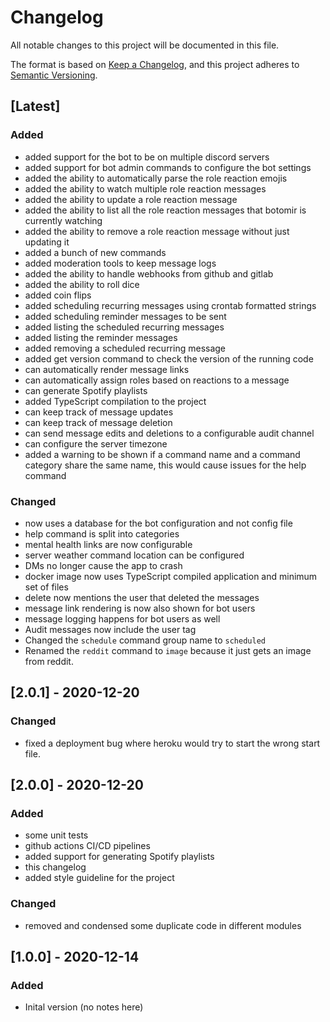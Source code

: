 # Changelog
All notable changes to this project will be documented in this file.

The format is based on [Keep a Changelog](https://keepachangelog.com/en/1.0.0/),
and this project adheres to [Semantic Versioning](https://semver.org/spec/v2.0.0.html).

## [Latest]
### Added
- added support for the bot to be on multiple discord servers
- added support for bot admin commands to configure the bot settings
- added the ability to automatically parse the role reaction emojis
- added the ability to watch multiple role reaction messages
- added the ability to update a role reaction message
- added the ability to list all the role reaction messages that botomir is currently  watching
- added the ability to remove a role reaction message without just updating it
- added a bunch of new commands
- added moderation tools to keep message logs
- added the ability to handle webhooks from github and gitlab
- added the ability to roll dice
- added coin flips
- added scheduling recurring messages using crontab formatted strings
- added scheduling reminder messages to be sent
- added listing the scheduled recurring messages
- added listing the reminder messages
- added removing a scheduled recurring message
- added get version command to check the version of the running code
- can automatically render message links 
- can automatically assign roles based on reactions to a message
- can generate Spotify playlists
- added TypeScript compilation to the project
- can keep track of message updates
- can keep track of message deletion
- can send message edits and deletions to a configurable audit channel
- can configure the server timezone
- added a warning to be shown if a command name and a command category share the same name, this would cause issues for the help command


### Changed
- now uses a database for the bot configuration and not config file
- help command is split into categories
- mental health links are now configurable
- server weather command location can be configured
- DMs no longer cause the app to crash
- docker image now uses TypeScript compiled application and minimum set of files
- delete now mentions the user that deleted the messages
- message link rendering is now also shown for bot users
- message logging happens for bot users as well
- Audit messages now include the user tag
- Changed the `schedule` command group name to `scheduled`
- Renamed the `reddit` command to `image` because it just gets an image from reddit.

## [2.0.1] - 2020-12-20
### Changed
- fixed a deployment bug where heroku would try to start the wrong start file.


## [2.0.0] - 2020-12-20
### Added
- some unit tests
- github actions CI/CD pipelines
- added support for generating Spotify playlists
- this changelog
- added style guideline for the project

### Changed
- removed and condensed some duplicate code in different modules

## [1.0.0] - 2020-12-14
### Added
- Inital version  (no notes here)
